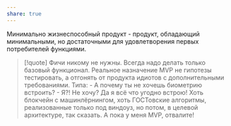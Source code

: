 ```yaml
---
share: true
---
```



Минимально жизнеспособный продукт - продукт, обладающий минимальными, но достаточными для удовлетворения первых потребителей функциями.

>[!quote]
>Фичи никому не нужны. Всегда надо делать только базовый функционал. Реальное назначение MVP не гипотезы тестировать, а отгонять от продукта идиотов с дополнительными требованиями. Типа:
> \- А почему ты не хочешь биометрию встроить?
> \- Я?! Не хочу? Да я всё что угодно встрою! Хоть блокчейн с машинлёрнингом, хоть ГОСТовские алгоритмы, реализованные только под виндоуз, но потом, в целевой архитектуре, так сказать. А пока у меня MVP, отвалите!
